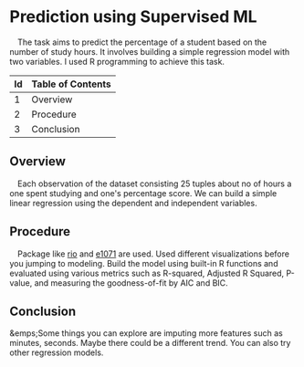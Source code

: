 # Prediction using Supervised ML
&emsp;The task aims to predict the percentage of a student based on the number of study hours. It involves building a simple regression model with two variables. I used R programming to achieve this task. 

| Id | Table of Contents                 |
|----|-----------------------------------|
| 1  | Overview                          |
| 2  | Procedure                         |
| 3  | Conclusion                        |

## Overview
&emsp;Each observation of the dataset consisting 25 tuples about no of hours a one spent studying and one's percentage score. We can build a simple linear regression using the dependent and independent variables. 

## Procedure
&emsp;Package like [rio][1] and [e1071][2] are used. Used different visualizations before you jumping to modeling. Build the model using built-in R functions and evaluated using various metrics such as R-squared, Adjusted R Squared, P-value, and measuring the goodness-of-fit by AIC and BIC.

## Conclusion
&emps;Some things you can explore are imputing more features such as minutes, seconds. Maybe there could be a different trend. You can also try other regression models.


[1]: https://cran.r-project.org/web/packages/rio/index.html
[2]: https://cran.r-project.org/web/packages/e1071/index.html
